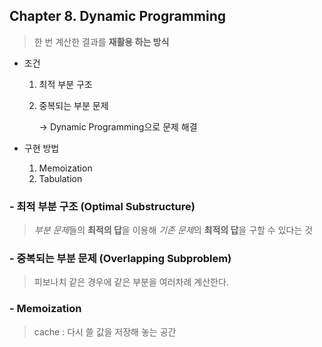 ## Chapter 8. Dynamic Programming

> 한 번 계산한 결과를 **재활용 하는 방식**

- 조건

  1. 최적 부분 구조

  2. 중복되는 부분 문제

     → Dynamic Programming으로 문제 해결

- 구현 방법

  1. Memoization
  2. Tabulation



### - 최적 부분 구조 (Optimal Substructure)

> *부분 문제*들의 **최적의 답**을 이용해 *기존 문제*의 **최적의 답**을 구할 수 있다는 것

### - 중복되는 부분 문제 (Overlapping Subproblem)

> 피보나치 같은 경우에 같은 부분을 여러차례 계산한다.



### - Memoization

> cache : 다시 쓸 값을 저장해 놓는 공간



